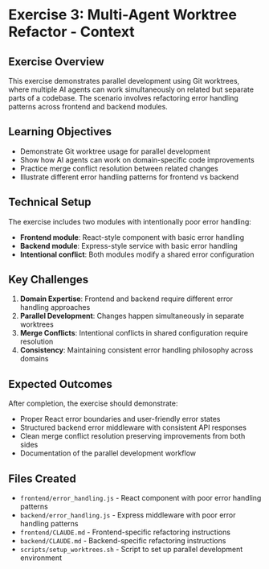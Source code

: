 # Exercise 3: Multi-Agent Worktree Refactor - Context

## Exercise Overview
This exercise demonstrates parallel development using Git worktrees, where multiple AI agents can work simultaneously on related but separate parts of a codebase. The scenario involves refactoring error handling patterns across frontend and backend modules.

## Learning Objectives
- Demonstrate Git worktree usage for parallel development
- Show how AI agents can work on domain-specific code improvements
- Practice merge conflict resolution between related changes
- Illustrate different error handling patterns for frontend vs backend

## Technical Setup
The exercise includes two modules with intentionally poor error handling:
- **Frontend module**: React-style component with basic error handling
- **Backend module**: Express-style service with basic error handling
- **Intentional conflict**: Both modules modify a shared error configuration

## Key Challenges
1. **Domain Expertise**: Frontend and backend require different error handling approaches
2. **Parallel Development**: Changes happen simultaneously in separate worktrees
3. **Merge Conflicts**: Intentional conflicts in shared configuration require resolution
4. **Consistency**: Maintaining consistent error handling philosophy across domains

## Expected Outcomes
After completion, the exercise should demonstrate:
- Proper React error boundaries and user-friendly error states
- Structured backend error middleware with consistent API responses
- Clean merge conflict resolution preserving improvements from both sides
- Documentation of the parallel development workflow

## Files Created
- `frontend/error_handling.js` - React component with poor error handling patterns
- `backend/error_handling.js` - Express middleware with poor error handling patterns
- `frontend/CLAUDE.md` - Frontend-specific refactoring instructions
- `backend/CLAUDE.md` - Backend-specific refactoring instructions
- `scripts/setup_worktrees.sh` - Script to set up parallel development environment